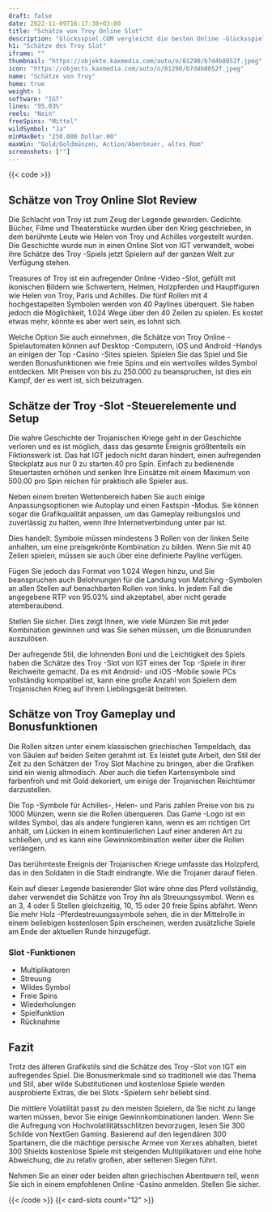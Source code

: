 ```yaml
---
draft: false
date: 2022-11-09T16:17:38+03:00
title: "Schätze von Troy Online Slot"
description: "Glücksspiel.COM vergleicht die besten Online -Glücksspiel -Sites und -spiele der Kanada.  Unabhängige Produktbewertungen und exklusive Anmeldeangebote. Jetzt spielen!"
h1: "Schätze des Troy Slot"
iframe: ""
thumbnail: "https://objekte.kaxmedia.com/auto/o/81290/b7d4b8052f.jpeg"
icon: "https://objects.kaxmedia.com/auto/o/81290/b7d4b8052f.jpeg"
name: "Schätze von Troy"
home: true
weight: 1
software: "IGT"
lines: "95.03%"
reels: "Nein"
freeSpins: "Mittel"
wildSymbol: "Ja"
minMaxBet: "250.000 Dollar.00"
maxWin: "Gold/Goldmünzen, Action/Abenteuer, altes Rom"
screenshots: [""]
---
```


{{< code >}}<h2>Schätze von Troy Online Slot Review</h2><p>Die Schlacht von Troy ist zum Zeug der Legende geworden. Gedichte. Bücher, Filme und Theaterstücke wurden über den Krieg geschrieben, in dem berühmte Leute wie Helen von Troy und Achilles vorgestellt wurden. Die Geschichte wurde nun in einen Online Slot von IGT verwandelt, wobei ihre Schätze des Troy -Spiels jetzt Spielern auf der ganzen Welt zur Verfügung stehen.</p><p>Treasures of Troy ist ein aufregender Online -Video -Slot, gefüllt mit ikonischen Bildern wie Schwertern, Helmen, Holzpferden und Hauptfiguren wie Helen von Troy, Paris und Achilles. Die fünf Rollen mit 4 hochgestapelten Symbolen werden von 40 Paylines überquert. Sie haben jedoch die Möglichkeit, 1.024 Wege über den 40 Zeilen zu spielen. Es kostet etwas mehr, könnte es aber wert sein, es lohnt sich.</p><p>Welche Option Sie auch einnehmen, die Schätze von Troy Online -Spielautomaten können auf Desktop -Computern, iOS und Android -Handys an einigen der Top -Casino -Sites spielen. Spielen Sie das Spiel und Sie werden Bonusfunktionen wie freie Spins und ein wertvolles wildes Symbol entdecken. Mit Preisen von bis zu 250.000 zu beanspruchen, ist dies ein Kampf, der es wert ist, sich beizutragen.</p><h2>Schätze der Troy -Slot -Steuerelemente und Setup</h2><p>Die wahre Geschichte der Trojanischen Kriege geht in der Geschichte verloren und es ist möglich, dass das gesamte Ereignis größtenteils ein Fiktionswerk ist. Das hat IGT jedoch nicht daran hindert, einen aufregenden Steckplatz aus nur 0 zu starten.40 pro Spin. Einfach zu bedienende Steuertasten erhöhen und senken Ihre Einsätze mit einem Maximum von 500.00 pro Spin reichen für praktisch alle Spieler aus.</p><p>Neben einem breiten Wettenbereich haben Sie auch einige Anpassungsoptionen wie Autoplay und einen Fastspin -Modus. Sie können sogar die Grafikqualität anpassen, um das Gameplay reibungslos und zuverlässig zu halten, wenn Ihre Internetverbindung unter par ist.</p><p>Dies handelt. Symbole müssen mindestens 3 Rollen von der linken Seite anhalten, um eine preisgekrönte Kombination zu bilden. Wenn Sie mit 40 Zeilen spielen, müssen sie auch über eine definierte Payline verfügen.</p><p>Fügen Sie jedoch das Format von 1.024 Wegen hinzu, und Sie beanspruchen auch Belohnungen für die Landung von Matching -Symbolen an allen Stellen auf benachbarten Rollen von links. In jedem Fall die angegebene RTP von 95.03% sind akzeptabel, aber nicht gerade atemberaubend.</p><p>Stellen Sie sicher. Dies zeigt Ihnen, wie viele Münzen Sie mit jeder Kombination gewinnen und was Sie sehen müssen, um die Bonusrunden auszulösen.</p><p>Der aufregende Stil, die lohnenden Boni und die Leichtigkeit des Spiels haben die Schätze des Troy -Slot von IGT eines der Top -Spiele in ihrer Reichweite gemacht. Da es mit Android- und iOS -Mobile sowie PCs vollständig kompatibel ist, kann eine große Anzahl von Spielern dem Trojanischen Krieg auf ihrem Lieblingsgerät beitreten.</p><h2>Schätze von Troy Gameplay und Bonusfunktionen</h2><p>Die Rollen sitzen unter einem klassischen griechischen Tempeldach, das von Säulen auf beiden Seiten gerahmt ist. Es leistet gute Arbeit, den Stil der Zeit zu den Schätzen der Troy Slot Machine zu bringen, aber die Grafiken sind ein wenig altmodisch. Aber auch die tiefen Kartensymbole sind farbenfroh und mit Gold dekoriert, um einige der Trojanischen Reichtümer darzustellen.</p><p>Die Top -Symbole für Achilles-, Helen- und Paris zahlen Preise von bis zu 1000 Münzen, wenn sie die Rollen überqueren. Das Game -Logo ist ein wildes Symbol, das als andere fungieren kann, wenn es am richtigen Ort anhält, um Lücken in einem kontinuierlichen Lauf einer anderen Art zu schließen, und es kann eine Gewinnkombination weiter über die Rollen verlängern.</p><p>Das berühmteste Ereignis der Trojanischen Kriege umfasste das Holzpferd, das in den Soldaten in die Stadt eindrangte. Wie die Trojaner darauf fielen.</p><p>Kein auf dieser Legende basierender Slot wäre ohne das Pferd vollständig, daher verwendet die Schätze von Troy ihn als Streuungssymbol. Wenn es an 3, 4 oder 5 Stellen gleichzeitig, 10, 15 oder 20 freie Spins abfährt. Wenn Sie mehr Holz -Pferdestreuungssymbole sehen, die in der Mittelrolle in einem beliebigen kostenlosen Spin erscheinen, werden zusätzliche Spiele am Ende der aktuellen Runde hinzugefügt.</p><h3>
Slot -Funktionen</h3><ul>
<li></span>
Multiplikatoren</li>
<li></span>
Streuung</li>
<li></span>
Wildes Symbol</li>
<li></span>
Freie Spins</li>
<li></span>
Wiederholungen</li>
<li></span>
Spielfunktion</li>
<li></span>
Rücknahme</li></ul><h2>Fazit</h2><p>Trotz des älteren Grafikstils sind die Schätze des Troy -Slot von IGT ein aufregendes Spiel. Die Bonusmerkmale sind so traditionell wie das Thema und Stil, aber wilde Substitutionen und kostenlose Spiele werden ausprobierte Extras, die bei Slots -Spielern sehr beliebt sind.</p><p>Die mittlere Volatilität passt zu den meisten Spielern, da Sie nicht zu lange warten müssen, bevor Sie einige Gewinnkombinationen landen. Wenn Sie die Aufregung von Hochvolatilitätsschlitzen bevorzugen, lesen Sie 300 Schilde von NextGen Gaming. Basierend auf den legendären 300 Spartanern, die die mächtige persische Armee von Xerxes abhalten, bietet 300 Shields kostenlose Spiele mit steigenden Multiplikatoren und eine hohe Abweichung, die zu relativ großen, aber seltenen Siegen führt.</p><p>Nehmen Sie an einer oder beiden alten griechischen Abenteuern teil, wenn Sie sich in einem empfohlenen Online -Casino anmelden. Stellen Sie sicher.</p>{{< /code >}}
 {{< card-slots count="12" >}}